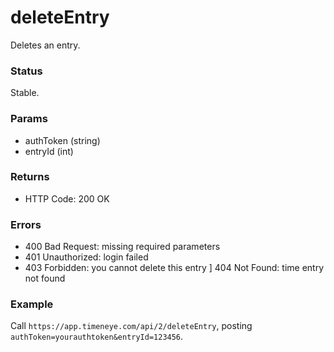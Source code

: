 # deleteEntry

Deletes an entry.

### Status

Stable.

### Params
* authToken (string)
* entryId (int)

### Returns
* HTTP Code: 200 OK

### Errors
* 400 Bad Request: missing required parameters
* 401 Unauthorized: login failed
* 403 Forbidden: you cannot delete this entry
] 404 Not Found: time entry not found

### Example
Call `https://app.timeneye.com/api/2/deleteEntry`, posting `authToken=yourauthtoken&entryId=123456`.